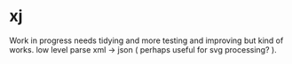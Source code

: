 # xj 
Work in progress needs tidying and more testing and improving but kind of works.
low level parse xml -> json ( perhaps useful for svg processing? ).
